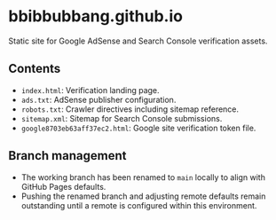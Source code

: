 # bbibbubbang.github.io

Static site for Google AdSense and Search Console verification assets.

## Contents
- `index.html`: Verification landing page.
- `ads.txt`: AdSense publisher configuration.
- `robots.txt`: Crawler directives including sitemap reference.
- `sitemap.xml`: Sitemap for Search Console submissions.
- `google8703eb63aff37ec2.html`: Google site verification token file.

## Branch management
- The working branch has been renamed to `main` locally to align with GitHub Pages defaults.
- Pushing the renamed branch and adjusting remote defaults remain outstanding until a remote is configured within this environment.
